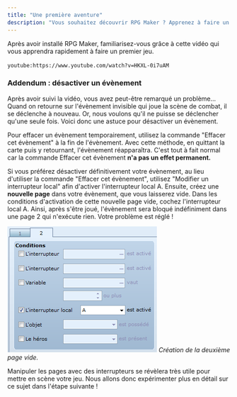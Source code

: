 ```yaml
---
title: "Une première aventure"
description: "Vous souhaitez découvrir RPG Maker ? Apprenez à faire un premier jeu avec cette série de vidéos et astuces."
---
```


Après avoir installé RPG Maker, familiarisez-vous grâce à cette vidéo qui vous apprendra rapidement à faire un premier jeu.

`youtube:https://www.youtube.com/watch?v=HKXL-0i7uAM`

### Addendum : désactiver un évènement

Après avoir suivi la vidéo, vous avez peut-être remarqué un problème... Quand on retourne sur l'évènement invisible qui joue la scène de combat, il se déclenche à nouveau. Or, nous voulons qu'il ne puisse se déclencher qu'une seule fois. Voici donc une astuce pour désactiver un évènement.

Pour effacer un évènement temporairement, utilisez la commande "Effacer cet évènement" à la fin de l'évènement. Avec cette méthode, en quittant la carte puis y retournant, l'évènement réapparaîtra. C'est tout à fait normal car la commande Effacer cet évènement **n'a pas un effet permanent.**

Si vous préférez désactiver définitivement votre évènement, au lieu d'utiliser la commande "Effacer cet évènement", utilisez "Modifier un interrupteur local" afin d'activer l'interrupteur local A. Ensuite, créez une **nouvelle page** dans votre évènement, que vous laisserez vide. Dans les conditions d'activation de cette nouvelle page vide, cochez l'interrupteur local A. Ainsi, après s'être joué, l'évènement sera bloqué indéfiniment dans une page 2 qui n'exécute rien. Votre problème est réglé !

![](./page-2.png)
*Création de la deuxième page vide.*

Manipuler les pages avec des interrupteurs se révèlera très utile pour mettre en scène votre jeu. Nous allons donc expérimenter plus en détail sur ce sujet dans l'étape suivante !
